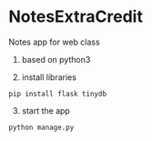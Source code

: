 # NotesExtraCredit
Notes app for web class

1. based on python3

2. install libraries

`pip install flask tinydb`

3. start the app

`python manage.py`


